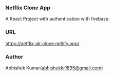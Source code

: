 ### Netflix Clone App

A React Project with authentication with firebase.

### URL

https://netflix-ak-clone.netlify.app/

### Author

Abhishek Kumar(abhishekkr1895@gmail.com)
